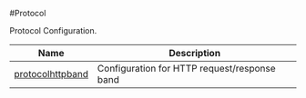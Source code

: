 #Protocol

Protocol Configuration.


<table><thead><tr><th>Name</th><th>Description</th></tr></thead><tbody><tr><td><a href="../../../configuration/protocol/protocolhttpband/protocolhttpband">protocolhttpband</a></td><td>Configuration for HTTP request/response band</td><tr></tbody></table>
